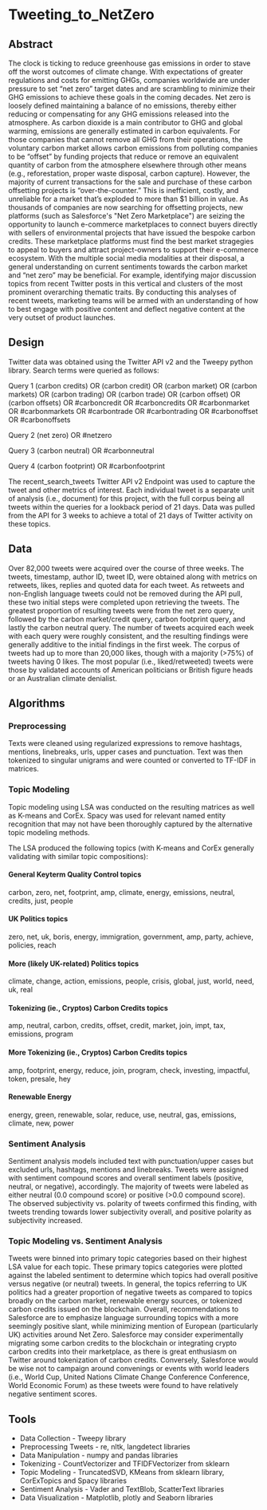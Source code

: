 # Tweeting_to_NetZero

## Abstract
The clock is ticking to reduce greenhouse gas emissions in order to stave off the worst outcomes of climate change. With expectations of greater regulations and costs for emitting GHGs, companies worldwide are under pressure to set “net zero” target dates and are scrambling to minimize their GHG emissions to achieve these goals in the coming decades. Net zero is loosely defined maintaining a balance of no emissions, thereby either reducing or compensating for any GHG emissions released into the atmosphere. As carbon dioxide is a main contributor to GHG and global warming, emissions are generally estimated in carbon equivalents. For those companies that cannot remove all GHG from their operations, the voluntary carbon market allows carbon emissions from polluting companies to be “offset” by funding projects that reduce or remove an equivalent quantity of carbon from the atmosphere elsewhere through other means (e.g., reforestation, proper waste disposal, carbon capture). However, the majority of current transactions for the sale and purchase of these carbon offsetting projects is “over-the-counter.” This is inefficient, costly, and unreliable for a market that’s exploded to more than $1 billion in value. 
As thousands of companies are now searching for offsetting projects,  new platforms (such as Salesforce's "Net Zero Marketplace") are seizing the opportunity to launch e-commerce marketplaces to connect buyers directly with sellers of environmental projects that have issued the bespoke carbon credits. These marketplace platforms must find the best market stragegies to appeal to buyers and attract project-owners to support their e-commerce ecosystem. With the multiple social media modalities at their disposal, a general understanding on current sentiments towards the carbon market and “net zero” may be beneficial. For example, identifying major discussion topics from recent Twitter posts in this vertical and clusters of the most prominent overarching thematic traits. By conducting this analyses of recent tweets, marketing teams will be armed with an understanding of how to best engage with positive content and deflect negative content at the very outset of product launches. 

## Design
Twitter data was obtained using the Twitter API v2 and the Tweepy python library. Search terms were queried as follows:

Query 1
(carbon credits) OR (carbon credit) OR (carbon market) OR (carbon markets) OR (carbon trading) OR (carbon trade) OR (carbon offset) OR (carbon offsets) OR #carboncredit OR #carboncredits OR #carbonmarket OR #carbonmarkets OR #carbontrade OR #carbontrading OR #carbonoffset OR #carbonoffsets

Query 2
(net zero) OR #netzero

Query 3
(carbon neutral) OR #carbonneutral

Query 4
(carbon footprint) OR #carbonfootprint

The recent_search_tweets Twitter API v2 Endpoint was used to capture the tweet and other metrics of interest. Each individual tweet is a separate unit of analysis (i.e., document) for this project, with the full corpus being all tweets within the queries for a lookback period of 21 days. Data was pulled from the API for 3 weeks to achieve a total of 21 days of Twitter activity on these topics.
 
## Data
Over 82,000 tweets were acquired over the course of three weeks. The tweets, timestamp, author ID, tweet ID, were obtained along with metrics on retweets, likes, replies and quoted data for each tweet. As retweets and non-English language tweets could not be removed during the API pull, these two initial steps were completed upon retrieving the tweets. The greatest proportion of resulting tweets were from the net zero query, followed by the carbon market/credit query, carbon footprint query, and lastly the carbon neutral query. The number of tweets acquired each week with each query were roughly consistent, and the resulting findings were generally additive to the initial findings in the first week. The corpus of tweets had up to more than 20,000 likes, though with a majority (>75%) of tweets having 0 likes. The most popular (i.e., liked/retweeted) tweets were those by validated accounts of American politicians or British figure heads or an Australian climate denialist. 

## Algorithms
### Preprocessing
Texts were cleaned using regularized expressions to remove hashtags, mentions, linebreaks, urls, upper cases and punctuation. Text was then tokenized to singular unigrams and were counted or converted to TF-IDF in matrices.
### Topic Modeling
Topic modeling using LSA was conducted on the resulting matrices as well as K-means and CorEx. Spacy was used for relevant named entity recognition that may not have been thoroughly captured by the alternative topic modeling methods. 

The LSA produced the following topics (with K-means and CorEx generally validating with similar topic compositions):
#### General Keyterm Quality Control topics
carbon, zero, net, footprint, amp, climate, energy, emissions, neutral, credits, just, people
#### UK Politics topics
zero, net, uk, boris, energy, immigration, government, amp, party, achieve, policies, reach
#### More (likely UK-related) Politics topics
climate, change, action, emissions, people, crisis, global, just, world, need, uk, real
#### Tokenizing (ie., Cryptos) Carbon Credits topics
amp, neutral, carbon, credits, offset, credit, market, join, impt, tax, emissions, program
#### More Tokenizing (ie., Cryptos) Carbon Credits topics
amp, footprint, energy, reduce, join, program, check, investing, impactful, token, presale, hey
#### Renewable Energy
energy, green, renewable, solar, reduce, use, neutral, gas, emissions, climate, new, power

### Sentiment Analysis
Sentiment analysis models included text with punctuation/upper cases but excluded urls, hashtags, mentions and linebreaks. Tweets were assigned with sentiment compound scores and overall sentiment labels (positive, neutral, or negative), accordingly.  The majority of tweets were labeled as either neutral (0.0 compound score) or positive (>0.0 compound score). The observed subjectivity vs. polarity of tweets confirmed this finding, with tweets trending towards lower subjectivity overall, and positive polarity as subjectivity increased. 

### Topic Modeling vs. Sentiment Analysis
Tweets were binned into primary topic categories based on their highest LSA value for each topic. These primary topics categories were plotted against the labeled sentiment to determine which topics had overall positive versus negative (or neutral) tweets. In general, the topics referring to UK politics had a greater proportion of negative tweets as compared to topics broadly on the carbon market, renewable energy sources, or tokenized carbon credits issued on the blockchain. Overall, recommendations to Salesforce are to emphasize language surrounding topics with a more seemingly positive slant, while minimizing mention of European (particularly UK) activities around Net Zero. Salesforce may consider experimentally migrating some carbon credits to the blockchain or integrating crypto carbon credits into their marketplace, as there is great enthusiasm on Twitter around tokenization of carbon credits. Conversely, Salesforce would be wise not to campaign around convenings or events with world leaders (i.e., World Cup, United Nations Climate Change Conference Conference, World Economic Forum) as these tweets were found to have relatively negative sentiment scores. 

## Tools
- Data Collection - Tweepy library
- Preprocessing Tweets - re, nltk, langdetect libraries
- Data Manipulation - numpy and pandas libraries
- Tokenizing - CountVectorizer and TFIDFVectorizer from sklearn
- Topic Modeling - TruncatedSVD, KMeans from sklearn library,
			 CorExTopics and Spacy libraries
- Sentiment Analysis - Vader and TextBlob, ScatterText libraries
- Data Visualization - Matplotlib, plotly and Seaborn libraries

